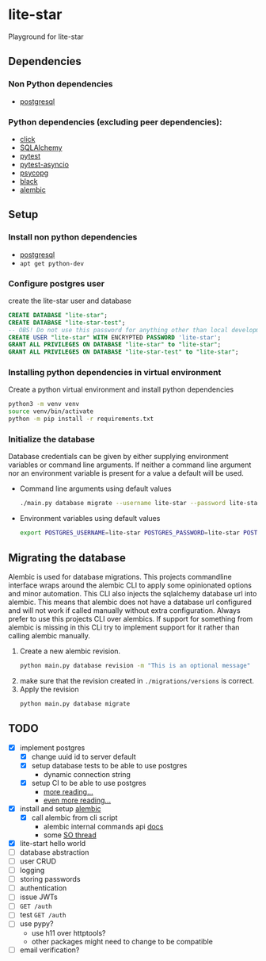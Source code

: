 # lite-star
Playground for lite-star

## Dependencies
### Non Python dependencies
* [postgresql](https://www.postgresql.org/)
### Python dependencies (excluding peer dependencies):
* [click](https://pypi.org/project/click/)
* [SQLAlchemy](https://pypi.org/project/SQLAlchemy/)
* [pytest](https://pypi.org/project/pytest/)
* [pytest-asyncio](https://pypi.org/project/pytest-asyncio/)
* [psycopg](https://pypi.org/project/psycopg/)
* [black](https://pypi.org/project/black/)
* [alembic](https://pypi.org/project/alembic/)

## Setup
### Install non python dependencies
* [postgresql](https://www.postgresql.org/download/)
* `apt get python-dev`
### Configure postgres user
create the lite-star user and database
```sql
CREATE DATABASE "lite-star";
CREATE DATABASE "lite-star-test";
-- OBS! Do not use this password for anything other than local development!
CREATE USER "lite-star" WITH ENCRYPTED PASSWORD 'lite-star';
GRANT ALL PRIVILEGES ON DATABASE "lite-star" to "lite-star";
GRANT ALL PRIVILEGES ON DATABASE "lite-star-test" to "lite-star";
```

### Installing python dependencies in virtual environment
Create a python virtual environment and install python dependencies 
```bash
python3 -m venv venv
source venv/bin/activate
python -m pip install -r requirements.txt
```

### Initialize the database
Database credentials can be given by either supplying environment variables or command line arguments. 
If neither a command line argument nor an environment variable is present for a value a default will be used.
* Command line arguments using default values
  ```bash
  ./main.py database migrate --username lite-star --password lite-star --database lite-star --host localhost --port 5432
  ```
* Environment variables using default values
  ```bash
  export POSTGRES_USERNAME=lite-star POSTGRES_PASSWORD=lite-star POSTGRES_DATABASE=lite-star POSTGRES_HOST=localhost POSTGRES_PORT=5432 && ./main.py database migrate
  ```
## Migrating the database
Alembic is used for database migrations. This projects commandline interface wraps around the alembic CLI
to apply some opinionated options and minor automation. This CLI also injects the sqlalchemy database url into
alembic. This means that alembic does not have a database url configured and will not work if called manually without
extra configuration. 
Always prefer to use this projects CLI over alembics. If support for something from alembic is missing in this CLi
try to implement support for it rather than calling alembic manually.
1. Create a new alembic revision.
   ```bash
   python main.py database revision -m "This is an optional message"
   ```
2. make sure that the revision created in `./migrations/versions` is correct.
3. Apply the revision
   ```bash
   python main.py database migrate
   ```

## TODO
- [x] implement postgres
  - [x] change uuid id to server default 
  - [x] setup database tests to be able to use postgres
    * dynamic connection string
  - [x] setup CI to be able to use postgres 
    * [more reading...](https://medium.com/qest/database-for-ci-cd-tests-quickly-and-inexpensively-96e3116ce72f)
    * [even more reading...](https://docs.github.com/en/actions/using-containerized-services/creating-postgresql-service-containers)
- [x] install and setup [alembic](https://alembic.sqlalchemy.org/en/latest/)
  - [x] call alembic from cli script
    - alembic internal commands api [docs](https://alembic.sqlalchemy.org/en/latest/api/commands.html)
    - some [SO thread](https://stackoverflow.com/questions/24622170/using-alembic-api-from-inside-application-code)
- [x] lite-start hello world
- [ ] database abstraction
- [ ] user CRUD
- [ ] logging
- [ ] storing passwords
- [ ] authentication
- [ ] issue JWTs
- [ ] `GET /auth`
- [ ] test `GET /auth`
- [ ] use pypy?
    * use h11 over httptools?
    * other packages might need to change to be compatible
- [ ] email verification?
